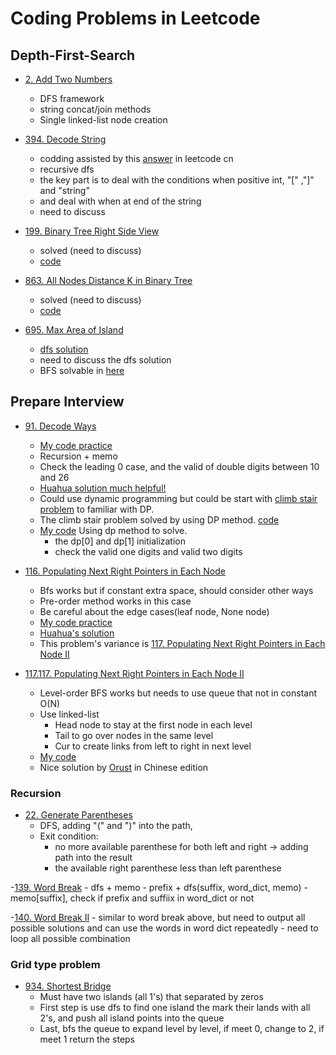# Coding Problems in Leetcode

## Depth-First-Search
- [2. Add Two Numbers](https://leetcode.com/problems/add-two-numbers/)
    - DFS framework
    - string concat/join methods
    - Single linked-list node creation 

- [394. Decode String](https://leetcode.com/problems/decode-string/)
    - codding assisted by this [answer](https://leetcode-cn.com/problems/decode-string/solution/decode-string-fu-zhu-zhan-fa-di-gui-fa-by-jyd/) in leetcode cn
    - recursive dfs
    - the key part is to deal with the conditions when positive int, "[" ,"]" and "string"
    - and deal with when at end of the string
    - need to discuss

- [199. Binary Tree Right Side View](https://leetcode.com/problems/binary-tree-right-side-view/)
    - solved (need to discuss)
    - [code](./199_binary_tree_right_side_view.py)

- [863. All Nodes Distance K in Binary Tree](https://leetcode.com/problems/all-nodes-distance-k-in-binary-tree/)
    - solved (need to discuss)
    - [code](./863_all_nodes_distance_k_binary_tree.py)

- [695. Max Area of Island](https://leetcode.com/problems/max-area-of-island/)
    - [dfs solution](./695_max_area_island_dfs.py)
    - need to discuss the dfs solution
    - BFS solvable in [here](./695_Max_Area_of_Island_bfs.py) 
    
## Prepare Interview
- [91. Decode Ways](https://leetcode.com/problems/decode-ways/)
    - [My code practice](./91_decode_ways.py)
    - Recursion + memo 
    - Check the leading 0 case, and the valid of double digits between 10 and 26
    - [Huahua solution much helpful!](https://www.youtube.com/watch?v=OjEHST4SXfE)
    - Could use dynamic programming but could be start with [climb stair problem](https://leetcode.com/problems/climbing-stairs/) to familiar with DP.
    - The climb stair problem solved by using DP method. [code](./70_Climbing_Stairs.py)
    - [My code](./lc_91_decode_way_dp.py) Using dp method to solve.
        - the dp[0] and dp[1] initialization 
        - check the valid one digits and valid two digits

- [116. Populating Next Right Pointers in Each Node](https://leetcode.com/problems/populating-next-right-pointers-in-each-node/)
    - Bfs works but if constant extra space, should consider other ways
    - Pre-order method works in this case
    - Be careful about the edge cases(leaf node, None node)
    - [My code practice](./116_populate_next_right_pointer_each_node.py)
    - [Huahua's solution ](https://www.youtube.com/watch?v=YNu143ZN4qU)
    - This problem's variance is [117. Populating Next Right Pointers in Each Node II](https://leetcode.com/problems/populating-next-right-pointers-in-each-node-ii/)

- [117.117. Populating Next Right Pointers in Each Node II](https://leetcode.com/problems/populating-next-right-pointers-in-each-node-ii/)
    - Level-order BFS works but needs to use queue that not in constant O(N)
    - Use linked-list
        - Head node to stay at the first node in each level
        - Tail to go over nodes in the same level
        - Cur to create links from left to right in next level
    - [My code](./117_pop_next_right_point_tree2.py)
    - Nice solution by [Orust](https://leetcode-cn.com/problems/populating-next-right-pointers-in-each-node-ii/solution/117-tian-chong-mei-ge-jie-dian-de-xia-yi-ge-you-11/) in Chinese edition

### Recursion
- [22. Generate Parentheses](https://leetcode.com/problems/generate-parentheses/)
    - DFS, adding "(" and ")" into the path,
    - Exit condition: 
        - no more available parenthese for both left and right -> adding path into the result
        - the  available right parenthese less than left parenthese 

-[139. Word Break](https://leetcode.com/problems/word-break/)
    - dfs + memo
    - prefix + dfs(suffix, word_dict, memo)
    - memo[suffix], check if prefix and suffiix in word_dict or not

-[140. Word Break II](https://leetcode.com/problems/word-break-ii/)
    - similar to word break above, but need to output all possible solutions and can use the words in word dict repeatedly
    - need to loop all possible combination  


### Grid type problem
- [934. Shortest Bridge](https://leetcode.com/problems/shortest-bridge/)
    - Must have two islands (all 1's) that separated by zeros
    - First step is use dfs to find one island the mark their lands with all 2's, and push all island points into the queue
    - Last, bfs the queue to expand level by level, if meet 0, change to 2, if meet 1 return the steps    